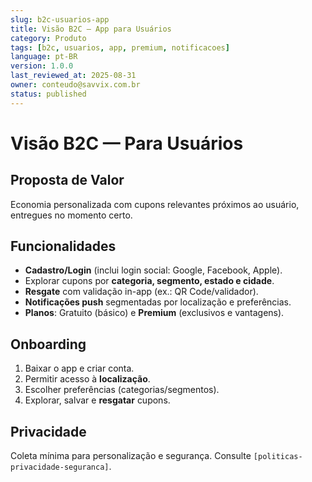 ```yaml
---
slug: b2c-usuarios-app
title: Visão B2C — App para Usuários
category: Produto
tags: [b2c, usuarios, app, premium, notificacoes]
language: pt-BR
version: 1.0.0
last_reviewed_at: 2025-08-31
owner: conteudo@savvix.com.br
status: published
---
```


# Visão B2C — Para Usuários

## Proposta de Valor
Economia personalizada com cupons relevantes próximos ao usuário, entregues no momento certo.

## Funcionalidades
- **Cadastro/Login** (inclui login social: Google, Facebook, Apple).
- Explorar cupons por **categoria, segmento, estado e cidade**.
- **Resgate** com validação in-app (ex.: QR Code/validador).
- **Notificações push** segmentadas por localização e preferências.
- **Planos**: Gratuito (básico) e **Premium** (exclusivos e vantagens).

## Onboarding
1. Baixar o app e criar conta.
2. Permitir acesso à **localização**.
3. Escolher preferências (categorias/segmentos).
4. Explorar, salvar e **resgatar** cupons.

## Privacidade
Coleta mínima para personalização e segurança. Consulte `[politicas-privacidade-seguranca]`.

